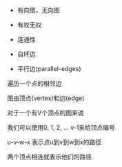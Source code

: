 - 有向图，无向图
- 有权无权
- 连通性

- 自环边
- 平行边(parallel-edges)

遍历一个点的相邻边

图由顶点(vertex)和边(edge)

对于一个有V个顶点的图来说

我们可以使用0, 1, 2, ... v-1来给顶点编号

u-v-w-x 表示点u到v到w到x的路径

两个顶点相连就表示他们的路径

